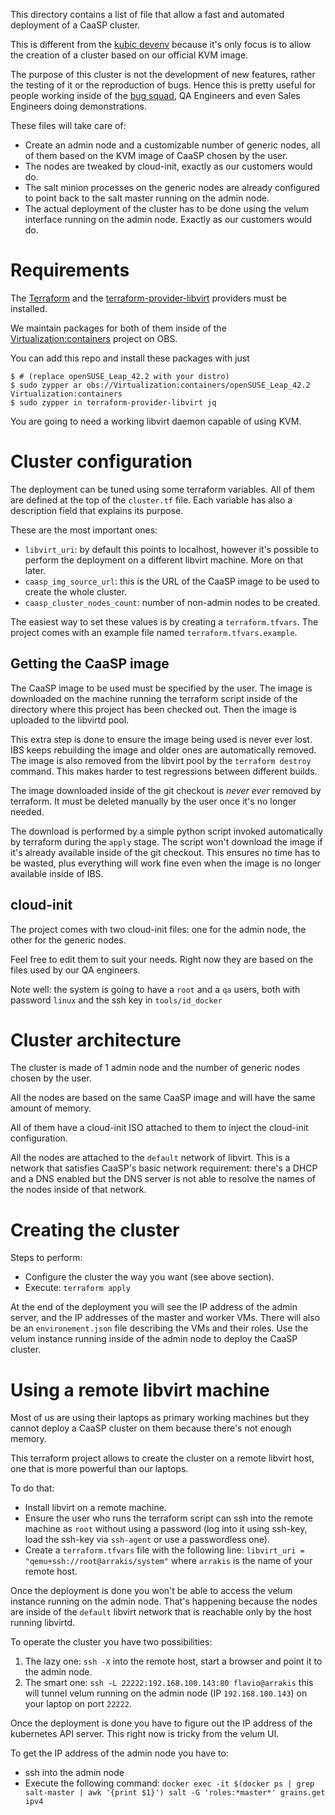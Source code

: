 This directory contains a list of file that allow a fast and automated deployment
of a CaaSP cluster.

This is different from the [kubic devenv](https://github.com/kubic-project/caasp-devenv)
because it's only focus is to allow the creation of a cluster based on our
official KVM image.

The purpose of this cluster is not the development of new features, rather the
testing of it or the reproduction of bugs. Hence this is pretty useful for
people working inside of the
[bug squad](https://gitlab.suse.de/docker/DOCS/wikis/bug-squad), QA Engineers and
even Sales Engineers doing demonstrations.

These files will take care of:

  * Create an admin node and a customizable number of generic nodes,
    all of them based on the KVM image of CaaSP chosen by the user.
  * The nodes are tweaked by cloud-init, exactly as our customers would do.
  * The salt minion processes on the generic nodes are already configured to
    point back to the salt master running on the admin node.
  * The actual deployment of the cluster has to be done using the velum interface
    running on the admin node. Exactly as our customers would do.

# Requirements

The [Terraform](https://github.com/hashicorp/terraform) and the
[terraform-provider-libvirt](https://github.com/dmacvicar/terraform-provider-libvirt)
providers must be installed.

We maintain packages for both of them inside of the
[Virtualization:containers](https://build.opensuse.org/project/show/Virtualization:containers)
project on OBS.

You can add this repo and install these packages with just

```
$ # (replace openSUSE_Leap_42.2 with your distro)
$ sudo zypper ar obs://Virtualization:containers/openSUSE_Leap_42.2 Virtualization:containers
$ sudo zypper in terraform-provider-libvirt jq
```

You are going to need a working libvirt daemon capable of using KVM.

# Cluster configuration

The deployment can be tuned using some terraform variables. All of them
are defined at the top of the `cluster.tf` file. Each variable has also a
description field that explains its purpose.

These are the most important ones:

  * `libvirt_uri`: by default this points to localhost, however it's possible
    to perform the deployment on a different libvirt machine. More on that later.
  * `caasp_img_source_url`: this is the URL of the CaaSP image to be used to
    create the whole cluster.
  * `caasp_cluster_nodes_count`: number of non-admin nodes to be created.

The easiest way to set these values is by creating a `terraform.tfvars`. The
project comes with an example file named `terraform.tfvars.example`.

## Getting the CaaSP image

The CaaSP image to be used must be specified by the user. The image is
downloaded on the machine running the terraform script inside of the directory
where this project has been checked out. Then the image is uploaded to the
libvirtd pool.

This extra step is done to ensure the image being used is never ever lost. IBS
keeps rebuilding the image and older ones are automatically removed. The image
is also removed from the libvirt pool by the `terraform destroy` command.
This makes harder to test regressions between different builds.

The image downloaded inside of the git checkout is *never ever* removed by
terraform. It must be deleted manually by the user once it's no longer
needed.

The download is performed by a simple python script invoked automatically by
terraform during the `apply` stage. The script won't download the image if it's
already available inside of the git checkout. This ensures no time has to
be wasted, plus everything will work fine even when the image is no longer
available inside of IBS.

## cloud-init

The project comes with two cloud-init files: one for the admin node, the other
for the generic nodes.

Feel free to edit them to suit your needs. Right now they are based on the files
used by our QA engineers.

Note well: the system is going to have a `root` and a `qa` users, both with 
password `linux` and the ssh key in `tools/id_docker`

# Cluster architecture

The cluster is made of 1 admin node and the number of generic nodes chosen by
the user.

All the nodes are based on the same CaaSP image and will have the same amount of
memory.

All of them have a cloud-init ISO attached to them to inject the cloud-init
configuration.

All the nodes are attached to the `default` network of libvirt. This is a network
that satisfies CaaSP's basic network requirement: there's a DHCP and a DNS
enabled but the DNS server is not able to resolve the names of the nodes inside
of that network.

# Creating the cluster

Steps to perform:

  * Configure the cluster the way you want (see above section).
  * Execute: `terraform apply`

At the end of the deployment you will see the IP address of the admin server, 
and the IP addresses of the master and worker VMs. There will also be an
`environement.json` file describing the VMs and their roles. Use the velum instance 
running inside of the admin node to deploy the CaaSP cluster.

# Using a remote libvirt machine

Most of us are using their laptops as primary working machines but they cannot
deploy a CaaSP cluster on them because there's not enough memory.

This terraform project allows to create the cluster on a remote libvirt host,
one that is more powerful than our laptops.

To do that:

  * Install libvirt on a remote machine.
  * Ensure the user who runs the terraform script can ssh into the remote machine
    as `root` without using a password (log into it using ssh-key, load the ssh-key
    via `ssh-agent` or use a passwordless one).
  * Create a `terraform.tfvars` file with the following line: `libvirt_uri = "qemu+ssh://root@arrakis/system"`
    where `arrakis` is the name of your remote host.

Once the deployment is done you won't be able to access the velum instance
running on the admin node. That's happening because the nodes are inside of
the `default` libvirt network that is reachable only by the host running libvirtd.

To operate the cluster you have two possibilities:

  1. The lazy one: `ssh -X` into the remote host, start a browser and point it
    to the admin node.
  2. The smart one: `ssh -L 22222:192.168.100.143:80 flavio@arrakis` this will
    tunnel velum running on the admin node (IP `192.168.100.143`) on your laptop
    on port `22222`.

Once the deployment is done you have to figure out the IP address of the kubernetes
API server. This right now is tricky from the velum UI.

To get the IP address of the admin node you have to:

  * ssh into the admin node
  * Execute the following command: `docker exec -it $(docker ps | grep salt-master | awk '{print $1}') salt -G 'roles:*master*' grains.get ipv4`

